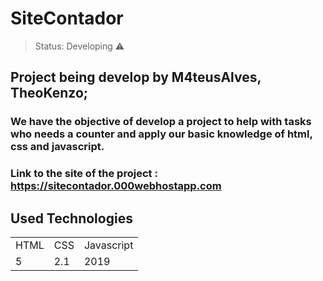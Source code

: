 # SiteContador

> Status: Developing ⚠️

## Project being develop by M4teusAlves, TheoKenzo;

### We have the objective of develop a project to help with tasks who needs a counter and apply our basic knowledge of html, css and javascript.

### Link to the site of the project : https://sitecontador.000webhostapp.com

## Used Technologies

<table>
  <tr>
    <td>HTML</td>
    <td>CSS</td>
    <td>Javascript</td>
  </tr>
  <tr>
    <td>5</td>
    <td>2.1</td>
    <td>2019</td>
  </tr>
</table>

